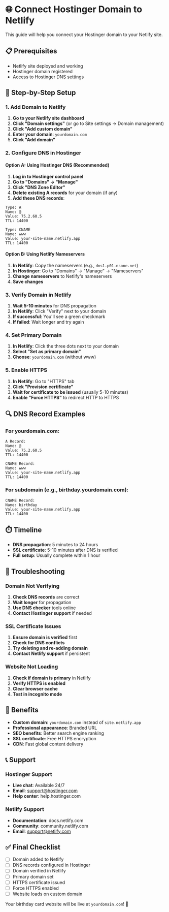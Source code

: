 # 🌐 Connect Hostinger Domain to Netlify

This guide will help you connect your Hostinger domain to your Netlify site.

## 📋 Prerequisites

- Netlify site deployed and working
- Hostinger domain registered
- Access to Hostinger DNS settings

## 🔧 Step-by-Step Setup

### 1. Add Domain to Netlify

1. **Go to your Netlify site dashboard**
2. **Click "Domain settings"** (or go to Site settings → Domain management)
3. **Click "Add custom domain"**
4. **Enter your domain**: `yourdomain.com`
5. **Click "Add domain"**

### 2. Configure DNS in Hostinger

#### Option A: Using Hostinger DNS (Recommended)

1. **Log in to Hostinger control panel**
2. **Go to "Domains" → "Manage"**
3. **Click "DNS Zone Editor"**
4. **Delete existing A records** for your domain (if any)
5. **Add these DNS records**:

```
Type: A
Name: @
Value: 75.2.60.5
TTL: 14400

Type: CNAME
Name: www
Value: your-site-name.netlify.app
TTL: 14400
```

#### Option B: Using Netlify Nameservers

1. **In Netlify**: Copy the nameservers (e.g., `dns1.p01.nsone.net`)
2. **In Hostinger**: Go to "Domains" → "Manage" → "Nameservers"
3. **Change nameservers** to Netlify's nameservers
4. **Save changes**

### 3. Verify Domain in Netlify

1. **Wait 5-10 minutes** for DNS propagation
2. **In Netlify**: Click "Verify" next to your domain
3. **If successful**: You'll see a green checkmark
4. **If failed**: Wait longer and try again

### 4. Set Primary Domain

1. **In Netlify**: Click the three dots next to your domain
2. **Select "Set as primary domain"**
3. **Choose**: `yourdomain.com` (without www)

### 5. Enable HTTPS

1. **In Netlify**: Go to "HTTPS" tab
2. **Click "Provision certificate"**
3. **Wait for certificate to be issued** (usually 5-10 minutes)
4. **Enable "Force HTTPS"** to redirect HTTP to HTTPS

## 🔍 DNS Record Examples

### For yourdomain.com:

```
A Record:
Name: @
Value: 75.2.60.5
TTL: 14400

CNAME Record:
Name: www
Value: your-site-name.netlify.app
TTL: 14400
```

### For subdomain (e.g., birthday.yourdomain.com):

```
CNAME Record:
Name: birthday
Value: your-site-name.netlify.app
TTL: 14400
```

## ⏱️ Timeline

- **DNS propagation**: 5 minutes to 24 hours
- **SSL certificate**: 5-10 minutes after DNS is verified
- **Full setup**: Usually complete within 1 hour

## 🐛 Troubleshooting

### Domain Not Verifying
1. **Check DNS records** are correct
2. **Wait longer** for propagation
3. **Use DNS checker** tools online
4. **Contact Hostinger support** if needed

### SSL Certificate Issues
1. **Ensure domain is verified** first
2. **Check for DNS conflicts**
3. **Try deleting and re-adding domain**
4. **Contact Netlify support** if persistent

### Website Not Loading
1. **Check if domain is primary** in Netlify
2. **Verify HTTPS is enabled**
3. **Clear browser cache**
4. **Test in incognito mode**

## 🎯 Benefits

- **Custom domain**: `yourdomain.com` instead of `site.netlify.app`
- **Professional appearance**: Branded URL
- **SEO benefits**: Better search engine ranking
- **SSL certificate**: Free HTTPS encryption
- **CDN**: Fast global content delivery

## 📞 Support

### Hostinger Support
- **Live chat**: Available 24/7
- **Email**: support@hostinger.com
- **Help center**: help.hostinger.com

### Netlify Support
- **Documentation**: docs.netlify.com
- **Community**: community.netlify.com
- **Email**: support@netlify.com

## ✅ Final Checklist

- [ ] Domain added to Netlify
- [ ] DNS records configured in Hostinger
- [ ] Domain verified in Netlify
- [ ] Primary domain set
- [ ] HTTPS certificate issued
- [ ] Force HTTPS enabled
- [ ] Website loads on custom domain

Your birthday card website will be live at `yourdomain.com`! 🎉
